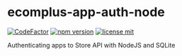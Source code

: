 # ecomplus-app-auth-node

[![CodeFactor](https://www.codefactor.io/repository/github/ecomclub/ecomplus-auth-node/badge)](https://www.codefactor.io/repository/github/ecomclub/ecomplus-auth-node)
[![npm version](https://img.shields.io/npm/v/ecomplus-app-auth.svg)](https://www.npmjs.org/ecomplus-app-auth)
[![license mit](https://img.shields.io/badge/License-MIT-yellow.svg)](https://opensource.org/licenses/MIT)

Authenticating apps to Store API with NodeJS and SQLite

